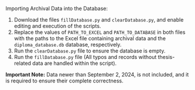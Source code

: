 Importing Archival Data into the Database:

1. Download the files `fillDatabase.py` and `clearDatabase.py`, and enable editing and execution of the scripts.
2. Replace the values of `PATH_TO_EXCEL` and `PATH_TO_DATABASE` in both files with the paths to the Excel file containing archival data and the `diploma_database.db` database, respectively.
3. Run the `clearDatabase.py` file to ensure the database is empty.
4. Run the `fillDatabase.py` file (All typos and records without thesis-related data are handled within the script).

**Important Note:** Data newer than September 2, 2024, is not included, and it is required to ensure their complete correctness.
